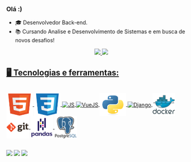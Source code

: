 ### Olá :)

- 🎓  Desenvolvedor Back-end.
- 📚 Cursando Analise e Desenvolvimento de Sistemas e em busca de novos desafios!

<div align="center">
  <a href="https://github.com/inczDan">
  <img height="140em"  src="https://github-readme-stats.vercel.app/api?username=inczDan&show_icons=true&theme=dark&include_all_commits=true&count_private=true"/>
  <img height="140em" src="https://github-readme-stats.vercel.app/api/top-langs/?username=inczDan&layout=compact&langs_count=7&theme=dark"/>
</div>

## 🖥️ Tecnologias e ferramentas:
<div style="display: inline_block"><br>
  <img align="center" alt="HTML" height="60" width="70"  
   src="https://raw.githubusercontent.com/devicons/devicon/master/icons/html5/html5-original.svg">
  <img align="center" alt="CSS" height="60" width="70"  
   src="https://raw.githubusercontent.com/devicons/devicon/master/icons/css3/css3-original.svg">
  <img align="center" alt="JS" height="60" width="70"
   src="https://cdn.jsdelivr.net/gh/devicons/devicon/icons/javascript/javascript-original.svg" />
  <img align="center" alt="VueJS" height="60" width="70"
   src="https://cdn.jsdelivr.net/gh/devicons/devicon/icons/vuejs/vuejs-original-wordmark.svg" />
  <img align="center" alt="Python" height="60" width="70" 
   src="https://raw.githubusercontent.com/devicons/devicon/master/icons/python/python-original.svg">
  <img align="center" alt="Django" height="60" width="70" 
   src="https://cdn.jsdelivr.net/gh/devicons/devicon/icons/django/django-plain.svg" />
  <img align="center" alt="Docker" height="60" widht="70"
  src="https://raw.githubusercontent.com/devicons/devicon/master/icons/docker/docker-original-wordmark.svg">
  <img align="center" alt="Git" height="60" widht="70"
  src="https://raw.githubusercontent.com/devicons/devicon/master/icons/git/git-original-wordmark.svg">
  <img align="center" alt="Pandas" height="60" widht="70"
  src="https://raw.githubusercontent.com/devicons/devicon/master/icons/pandas/pandas-original-wordmark.svg">
  <img align="center" alt="Postgressql" height="60" widht="70"
  src="https://raw.githubusercontent.com/devicons/devicon/master/icons/postgresql/postgresql-original-wordmark.svg">

</div>
  
  
  ##
  
<div>
   <a href="https://www.linkedin.com/in/daniel-alves-matos-7525a8224/" target="_blank"><img src="https://img.shields.io/badge/-LinkedIn-%230077B5?style=for-the-badge&logo=linkedin&logoColor=white" target="blank"></a>
    <a href = "mailto:daniel.alvmatos@gmail.com"><img src="https://img.shields.io/badge/-Email-%23333?style=for-the-badge&logo=gmail&logoColor=white" target="blank"></a>
  <a href="https://www.instagram.com/incz_dan/" target="_blank"><img src="https://img.shields.io/badge/-Instagram-%23E4405F?style=for-the-badge&logo=instagram&logoColor=white" target="blank"></a>
  

</div>
